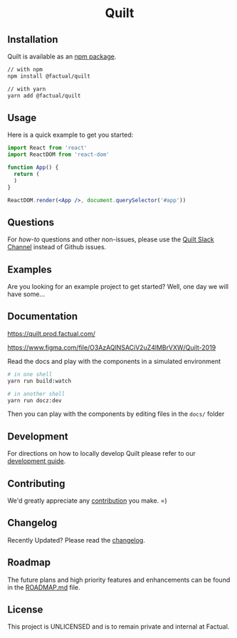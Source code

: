 <h1 align="center">Quilt</h1>

## Installation

Quilt is available as an [npm package](http://npm.prod.factual.com/@factual/quilt).

```sh
// with npm
npm install @factual/quilt

// with yarn
yarn add @factual/quilt
```

## Usage

Here is a quick example to get you started:

```jsx
import React from 'react'
import ReactDOM from 'react-dom'

function App() {
  return (
  )
}

ReactDOM.render(<App />, document.querySelector('#app'))
```

## Questions

For _how-to_ questions and other non-issues,
please use the [Quilt Slack Channel](https://factual.slack.com/messages/CC7UVEEMN) instead of Github issues.

## Examples

Are you looking for an example project to get started?
Well, one day we will have some...

## Documentation

https://quilt.prod.factual.com/

https://www.figma.com/file/O3AzAQlNSACiV2uZ4lMBrVXW/Quilt-2019

Read the docs and play with the components in a simulated environment

```sh
# in one shell
yarn run build:watch
```

```sh
# in another shell
yarn run docz:dev
```

Then you can play with the components by editing files in the `docs/` folder

## Development

For directions on how to locally develop Quilt please refer to our [development guide](/DEVELOPMENT.md).

## Contributing

We'd greatly appreciate any [contribution](/CONTRIBUTING.md) you make. =)

## Changelog

Recently Updated?
Please read the [changelog](/CHANGELOG.md).

## Roadmap

The future plans and high priority features and enhancements can be found in the [ROADMAP.md](/ROADMAP.md) file.

## License

This project is UNLICENSED and is to remain private and internal at Factual.

